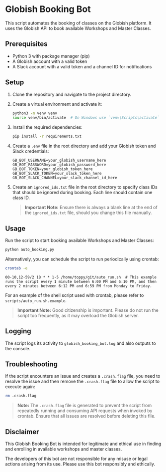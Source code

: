 # Globish Booking Bot

This script automates the booking of classes on the Globish platform. It uses the Globish API to book available Workshops and Master Classes.

## Prerequisites

- Python 3 with package manager (pip)
- A Globish account with a valid token
- A Slack account with a valid token and a channel ID for notifications

## Setup

1. Clone the repository and navigate to the project directory.

2. Create a virtual environment and activate it:

    ```sh
    python3 -m venv venv
    source venv/bin/activate  # On Windows use `venv\Scripts\activate`
    ```

3. Install the required dependencies:

    ```sh
    pip install -r requirements.txt
    ```

4. Create a `.env` file in the root directory and add your Globish token and Slack credentials:

    ```env
    GB_BOT_USERNAME=your_globish_username_here
    GB_BOT_PASSWORD=your_globish_password_here
    GB_BOT_TOKEN=your_globish_token_here
    GB_BOT_SLACK_TOKEN=your_slack_token_here
    GB_BOT_SLACK_CHANNEL=your_slack_channel_id_here
    ```

5. Create an `ignored_ids.txt` file in the root directory to specify class IDs that should be ignored during booking. Each line should contain one class ID. 
    > **Important Note:** Ensure there is always a blank line at the end of the `ignored_ids.txt` file, should you change this file manually.

## Usage

Run the script to start booking available Workshops and Master Classes:

```sh
python auto_booking.py
```

Alternatively, you can schedule the script to run periodically using crontab:
```sh
crontab -e
```
```
00-10,12-59/2 18 * * 1-5 /home/toppy/git/auto_run.sh  # This example runs the script every 1 minute between 6:00 PM and 6:10 PM, and then every 2 minutes between 6:12 PM and 6:59 PM from Monday to Friday.
```
For an example of the shell script used with crontab, please refer to `scripts/auto_run.sh.example`.
> **Important Note:** Good citizenship is important. Please do not run the script too frequently, as it may overload the Globish server.

## Logging
The script logs its activity to `globish_booking_bot.log` and also outputs to the console.

## Troubleshooting

If the script encounters an issue and creates a `.crash.flag` file, you need to resolve the issue and then remove the `.crash.flag` file to allow the script to execute again: 

```sh
rm .crash.flag
```

> **Note:** The `.crash.flag` file is generated to prevent the script from repeatedly running and consuming API requests when invoked by crontab. Ensure that all issues are resolved before deleting this file.

## Disclaimer
This Globish Booking Bot is intended for legitimate and ethical use in finding and enrolling in available workshops and master classes.

The developers of this bot are not responsible for any misuse or legal actions arising from its use. Please use this bot responsibly and ethically.